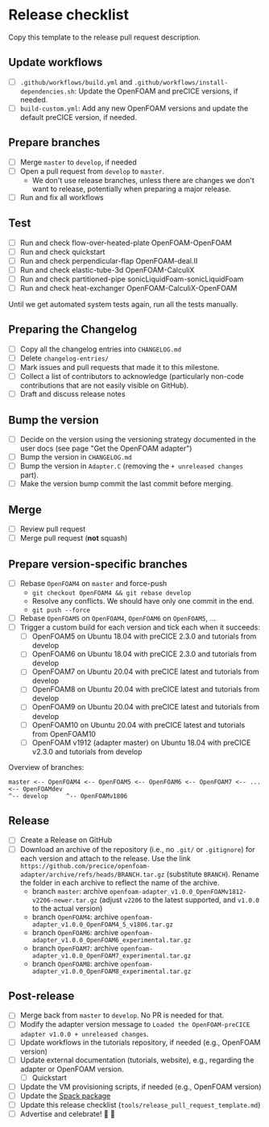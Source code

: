 # Release checklist

Copy this template to the release pull request description.

## Update workflows

- [ ] `.github/workflows/build.yml` and `.github/workflows/install-dependencies.sh`: Update the OpenFOAM and preCICE versions, if needed.
- [ ] `build-custom.yml`: Add any new OpenFOAM versions and update the default preCICE version, if needed.

## Prepare branches

- [ ] Merge `master` to `develop`, if needed
- [ ] Open a pull request from `develop` to `master`.
  - We don't use release branches, unless there are changes we don't want to release, potentially when preparing a major release.
- [ ] Run and fix all workflows

## Test

- [ ] Run and check flow-over-heated-plate OpenFOAM-OpenFOAM
- [ ] Run and check quickstart
- [ ] Run and check perpendicular-flap OpenFOAM-deal.II
- [ ] Run and check elastic-tube-3d OpenFOAM-CalculiX
- [ ] Run and check partitioned-pipe sonicLiquidFoam-sonicLiquidFoam
- [ ] Run and check heat-exchanger OpenFOAM-CalculiX-OpenFOAM

Until we get automated system tests again, run all the tests manually.

## Preparing the Changelog

- [ ] Copy all the changelog entries into `CHANGELOG.md`
- [ ] Delete `changelog-entries/`
- [ ] Mark issues and pull requests that made it to this milestone.
- [ ] Collect a list of contributors to acknowledge (particularly non-code contributions that are not easily visible on GitHub).
- [ ] Draft and discuss release notes

## Bump the version

- [ ] Decide on the version using the versioning strategy documented in the user docs (see page "Get the OpenFOAM adapter")
- [ ] Bump the version in `CHANGELOG.md`
- [ ] Bump the version in `Adapter.C` (removing the `+ unreleased changes` part).
- [ ] Make the version bump commit the last commit before merging.

## Merge

- [ ] Review pull request
- [ ] Merge pull request (**not** squash)

## Prepare version-specific branches

- [ ] Rebase `OpenFOAM4` on `master` and force-push
  - `git checkout OpenFOAM4 && git rebase develop`
  - Resolve any conflicts. We should have only one commit in the end.
  - `git push --force`
- [ ] Rebase `OpenFOAM5` on `OpenFOAM4`, `OpenFOAM6` on `OpenFOAM5`, ...
- [ ] Trigger a custom build for each version and tick each when it succeeds:
  - [ ] OpenFOAM5 on Ubuntu 18.04 with preCICE 2.3.0 and tutorials from develop
  - [ ] OpenFOAM6 on Ubuntu 18.04 with preCICE 2.3.0 and tutorials from develop
  - [ ] OpenFOAM7 on Ubuntu 20.04 with preCICE latest and tutorials from develop
  - [ ] OpenFOAM8 on Ubuntu 20.04 with preCICE latest and tutorials from develop
  - [ ] OpenFOAM9 on Ubuntu 20.04 with preCICE latest and tutorials from develop
  - [ ] OpenFOAM10 on Ubuntu 20.04 with preCICE latest and tutorials from OpenFOAM10
  - [ ] OpenFOAM v1912 (adapter master) on Ubuntu 18.04 with preCICE v2.3.0 and tutorials from develop

Overview of branches:

```text
master <-- OpenFOAM4 <-- OpenFOAM5 <-- OpenFOAM6 <-- OpenFOAM7 <-- ... <-- OpenFOAMdev
^-- develop     ^-- OpenFOAMv1806
```

## Release

- [ ] Create a Release on GitHub
- [ ] Download an archive of the repository (i.e., no `.git/` or `.gitignore`) for each version and attach to the release. Use the link `https://github.com/precice/openfoam-adapter/archive/refs/heads/BRANCH.tar.gz` (substitute `BRANCH`). Rename the folder in each archive to reflect the name of the archive.
  - branch `master`: archive `openfoam-adapter_v1.0.0_OpenFOAMv1812-v2206-newer.tar.gz` (adjust `v2206` to the latest supported, and `v1.0.0` to the actual version)
  - branch `OpenFOAM4`: archive `openfoam-adapter_v1.0.0_OpenFOAM4_5_v1806.tar.gz`
  - branch `OpenFOAM6`: archive `openfoam-adapter_v1.0.0_OpenFOAM6_experimental.tar.gz`
  - branch `OpenFOAM7`: archive `openfoam-adapter_v1.0.0_OpenFOAM7_experimental.tar.gz`
  - branch `OpenFOAM8`: archive `openfoam-adapter_v1.0.0_OpenFOAM8_experimental.tar.gz`

## Post-release

- [ ] Merge back from `master` to `develop`. No PR is needed for that.
- [ ] Modify the adapter version message to `Loaded the OpenFOAM-preCICE adapter v1.0.0 + unreleased changes`.
- [ ] Update workflows in the tutorials repository, if needed (e.g., OpenFOAM version)
- [ ] Update external documentation (tutorials, website), e.g., regarding the adapter or OpenFOAM version.
  - [ ] Quickstart
- [ ] Update the VM provisioning scripts, if needed (e.g., OpenFOAM version)
- [ ] Update the [Spack package](https://github.com/kjrstory/spack/blob/develop/var/spack/repos/builtin/packages/of-precice/package.py)
- [ ] Update this release checklist (`tools/release_pull_request_template.md`)
- [ ] Advertise and celebrate! :tada: :beers:
